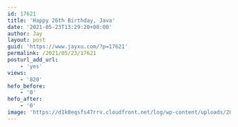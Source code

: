 ```yaml
---
id: 17621
title: 'Happy 26th Birthday, Java'
date: '2021-05-23T13:29:20+08:00'
author: Jay
layout: post
guid: 'https://www.jayxu.com/?p=17621'
permalink: /2021/05/23/17621
posturl_add_url:
    - 'yes'
views:
    - '820'
hefo_before:
    - '0'
hefo_after:
    - '0'
image: 'https://d1k8eqsfs47rrv.cloudfront.net/log/wp-content/uploads/2021/05/800.jpg'
---
```


<!-- wp:image {"id":17622,"sizeSlug":"large","linkDestination":"attachment"} -->
<figure class="wp-block-image size-large"><a href="https://www.jayxu.com/?attachment_id=17622"><img src="https://www.jayxu.com/log/wp-content/uploads/2021/05/800.jpg" alt="" class="wp-image-17622"/></a></figure>
<!-- /wp:image -->

<!-- wp:image {"id":17624,"sizeSlug":"large","linkDestination":"attachment"} -->
<figure class="wp-block-image size-large"><a href="https://www.jayxu.com/2021/05/23/17621/b00a88b95cd95cbaff94bf418c7b81d8_xl"><img src="https://www.jayxu.com/log/wp-content/uploads/2021/05/b00a88b95cd95cbaff94bf418c7b81d8_XL.jpg" alt="" class="wp-image-17624"/></a></figure>
<!-- /wp:image -->